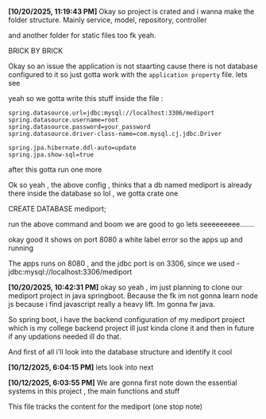 **[10/20/2025, 11:19:43 PM]**
Okay so project is crated and i wanna make the folder structure. Mainly service, model, repository, controller

and another folder for static files too fk yeah.

BRICK BY BRICK

Okay so an issue the application is not staarting cause there is not database configured to it so just gotta work with the `application property` file. lets see

yeah so we gotta write this stuff inside the file :

```
spring.datasource.url=jdbc:mysql://localhost:3306/mediport
spring.datasource.username=root
spring.datasource.password=your_password
spring.datasource.driver-class-name=com.mysql.cj.jdbc.Driver

spring.jpa.hibernate.ddl-auto=update
spring.jpa.show-sql=true
```
after this gotta run one more

Ok so yeah , the above config , thinks that a db named mediport is already there inside the database so lol , we gotta crate one 

CREATE DATABASE mediport;

run the above command and boom we are good to go
lets seeeeeeeee.......

okay good it shows on port 8080 a white label error so the apps up and running

The apps runs on 8080 , and the jdbc port is on 3306, since we used - jdbc:mysql://localhost:3306/mediport

**[10/20/2025, 10:42:31 PM]**
okay so yeah , im just planning to clone our mediport project in java springboot. Because the fk im not gonna learn node js because i find javascript really a heavy lift. Im gonna fw java.

So spring boot, i have the backend configuration of my mediport project which is my college backend project ill just kinda clone it and then in future if any updations needed ill do that.

And first of all i'll look into the database structure and identify it cool

**[10/12/2025, 6:04:15 PM]**
lets look into next

**[10/12/2025, 6:03:55 PM]**
We are gonna first note down the essential systems in this project , the main functions and stuff

This file tracks the content for the mediport (one stop note)

